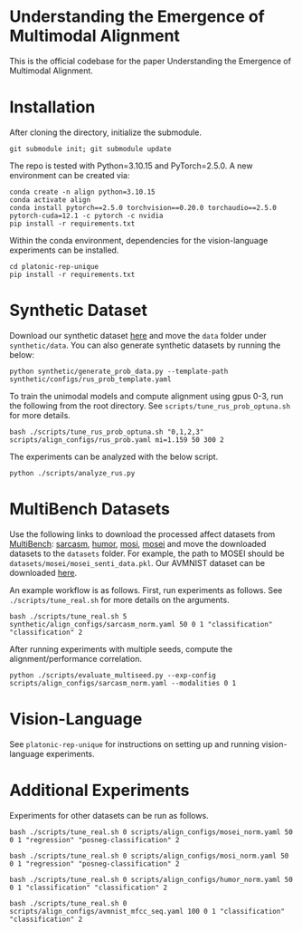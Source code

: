 # Understanding the Emergence of Multimodal Alignment

This is the official codebase for the paper Understanding the Emergence of Multimodal Alignment.

# Installation

After cloning the directory, initialize the submodule.

```
git submodule init; git submodule update
```

The repo is tested with Python=3.10.15 and PyTorch=2.5.0. A new environment can be created via:
```
conda create -n align python=3.10.15
conda activate align
conda install pytorch==2.5.0 torchvision==0.20.0 torchaudio==2.5.0 pytorch-cuda=12.1 -c pytorch -c nvidia
pip install -r requirements.txt
```

Within the conda environment, dependencies for the vision-language experiments can be installed. 
```
cd platonic-rep-unique
pip install -r requirements.txt
```

# Synthetic Dataset

Download our synthetic dataset [here](https://drive.google.com/drive/folders/1pRMMlKKrWsomkbvGoopKImx5oIy3m3RI?usp=drive_link) and move the `data` folder under `synthetic/data`.
You can also generate synthetic datasets by running the below:

```
python synthetic/generate_prob_data.py --template-path synthetic/configs/rus_prob_template.yaml
```

To train the unimodal models and compute alignment using gpus 0-3, run the following from the root directory. See `scripts/tune_rus_prob_optuna.sh` for more details. 

```
bash ./scripts/tune_rus_prob_optuna.sh "0,1,2,3" scripts/align_configs/rus_prob.yaml mi=1.159 50 300 2
```

The experiments can be analyzed with the below script.

```
python ./scripts/analyze_rus.py
```

# MultiBench Datasets

Use the following links to download the processed affect datasets from [MultiBench](https://github.com/pliang279/MultiBench): [sarcasm](https://drive.google.com/drive/folders/1JFcX-NF97zu9ZOZGALGU9kp8dwkP7aJ7?usp=drive_link), 
[humor](https://drive.google.com/drive/folders/1Agzm157lciMONHOHemHRSySmjn1ahHX1?usp=drive_link), [mosi](https://drive.google.com/drive/folders/1uEK737LXB9jAlf9kyqRs6B9N6cDncodq?usp=drive_link), 
[mosei](https://drive.google.com/drive/folders/1A_hTmifi824gypelGobgl2M-5Rw9VWHv?usp=drive_link) and move the downloaded datasets to the `datasets` folder. For example, the path to MOSEI should be `datasets/mosei/mosei_senti_data.pkl`. Our AVMNIST dataset can be downloaded [here](https://drive.google.com/drive/folders/17vGI0voQyCTyhqDq3hQhhiwXACV7zXqU?usp=sharing).

An example workflow is as follows. First, run experiments as follows. See `./scripts/tune_real.sh` for more details on the arguments.

```
bash ./scripts/tune_real.sh 5 synthetic/align_configs/sarcasm_norm.yaml 50 0 1 "classification" "classification" 2
```

After running experiments with multiple seeds, compute the alignment/performance correlation.

```
python ./scripts/evaluate_multiseed.py --exp-config scripts/align_configs/sarcasm_norm.yaml --modalities 0 1 
```

# Vision-Language

See `platonic-rep-unique` for instructions on setting up and running vision-language experiments.


# Additional Experiments

Experiments for other datasets can be run as follows.

```
bash ./scripts/tune_real.sh 0 scripts/align_configs/mosei_norm.yaml 50 0 1 "regression" "posneg-classification" 2
```

```
bash ./scripts/tune_real.sh 0 scripts/align_configs/mosi_norm.yaml 50 0 1 "regression" "posneg-classification" 2
```

```
bash ./scripts/tune_real.sh 0 scripts/align_configs/humor_norm.yaml 50 0 1 "classification" "classification" 2
```

```
bash ./scripts/tune_real.sh 0 scripts/align_configs/avmnist_mfcc_seq.yaml 100 0 1 "classification" "classification" 2
```
